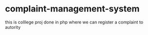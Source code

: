 # complaint-management-system

this is colllege proj done in php where we can register a complaint to autority
